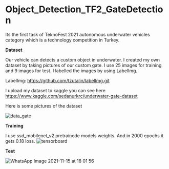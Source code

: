 # Object_Detection_TF2_GateDetection
Its the first task of TeknoFest 2021 autonomous underwater vehicles category which is a technology competition in Turkey. 


**Dataset**

Our vehicle can detects a custom object in underwater. I created my own dataset by taking pictures of our custom gate. I use 25 images for training and 9 images for test. I labelled the images by using LabelImg. 

LabelImg: https://github.com/tzutalin/labelImg.git

I upload my dataset to kaggle you can see here https://www.kaggle.com/sedanurkrc/underwater-gate-dataset

Here is some pictures of the dataset

![data_gate](https://user-images.githubusercontent.com/74606830/141806272-1e217f08-af50-46d0-b5f0-113c226aabf9.png)

**Training**

I use ssd_mobilenet_v2 pretrainede models weights. And in 2000 epochs it gets 0.18 loss.
![tensorboard](https://user-images.githubusercontent.com/74606830/141807141-10932f1b-80df-41c6-8c31-31efa67a636c.jpg)


**Test**

![WhatsApp Image 2021-11-15 at 18 01 56](https://user-images.githubusercontent.com/74606830/141807217-12d684ef-3294-4638-8f84-a6c6a9f06e93.jpeg)

